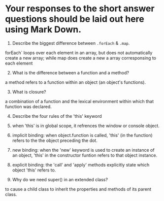 # Your responses to the short answer questions should be laid out here using Mark Down.
1. Describe the biggest difference between `.forEach` & `.map`.

forEach` loops over each element in an array, but does not automatically create a new array; while map does create a new a array corresponsing to
each element

2. What is the difference between a function and a method?

a method refers to a function within an object (an object's functions).

3. What is closure?

a combination of a function and the lexical environment within which that function was declared.

4. Describe the four rules of the 'this' keyword

1. when 'this' is in global scope, it refrences the window or console object.
2. implicit binding: when object.function is called, 'this' (in the function) refers to the the object preceding the dot.
3. new binding: when the 'new' keyword is used to create an instance of an object, 'this' in the constructor funtion refers to that 
    object instance.
4. explicit binding: the 'call' and 'apply' methods explicitly state which object 'this' refers to.

5. Why do we need super() in an extended class?

to cause a child class to inherit the properties and methods of its parent class.